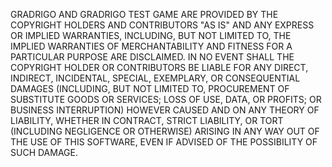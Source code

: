 GRADRIGO AND GRADRIGO TEST GAME ARE PROVIDED BY THE COPYRIGHT
HOLDERS AND CONTRIBUTORS "AS IS" AND ANY EXPRESS OR IMPLIED
WARRANTIES, INCLUDING, BUT NOT LIMITED TO, THE IMPLIED
WARRANTIES OF MERCHANTABILITY AND FITNESS FOR A PARTICULAR
PURPOSE ARE DISCLAIMED. IN NO EVENT SHALL THE COPYRIGHT HOLDER
OR CONTRIBUTORS BE LIABLE FOR ANY DIRECT, INDIRECT, INCIDENTAL,
SPECIAL, EXEMPLARY, OR CONSEQUENTIAL DAMAGES (INCLUDING,
BUT NOT LIMITED TO, PROCUREMENT OF SUBSTITUTE GOODS OR SERVICES;
LOSS OF USE, DATA, OR PROFITS; OR BUSINESS INTERRUPTION)
HOWEVER CAUSED AND ON ANY THEORY OF LIABILITY, WHETHER IN
CONTRACT, STRICT LIABILITY, OR TORT (INCLUDING NEGLIGENCE OR
OTHERWISE) ARISING IN ANY WAY OUT OF THE USE OF THIS SOFTWARE,
EVEN IF ADVISED OF THE POSSIBILITY OF SUCH DAMAGE. 
